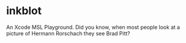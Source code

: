 # inkblot
An Xcode MSL Playground. Did you know, when most people look at a picture of Hermann Rorschach they see Brad Pitt?


